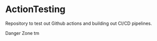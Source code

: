 # ActionTesting
Repository to test out Github actions and building out CI/CD pipelines.

Danger Zone tm
